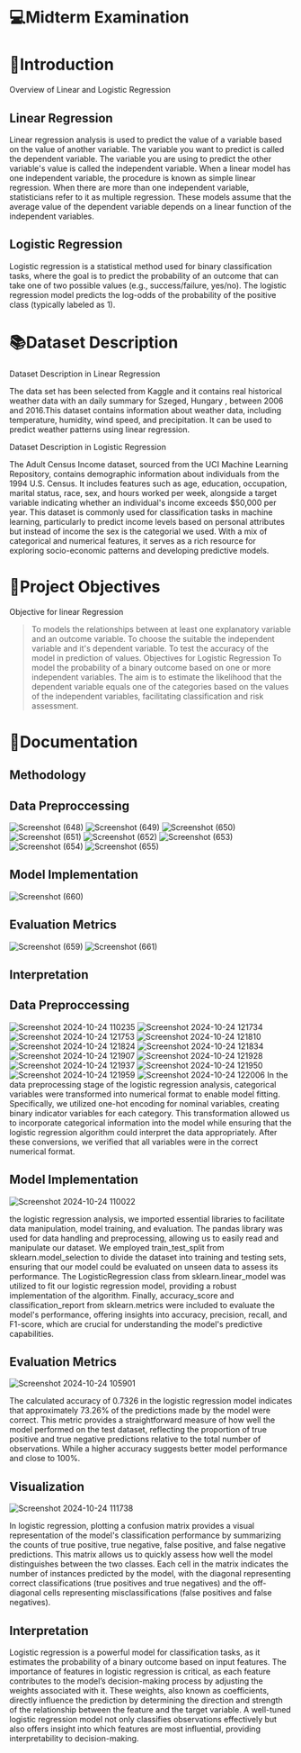 # 💻Midterm Examination

# 🎯Introduction 
Overview of Linear and Logistic Regression

## Linear Regression

Linear regression analysis is used to predict the value of a variable based on the value of another variable. The variable you want to predict is called the dependent variable. The variable you are using to predict the other variable's value is called the independent variable. When a linear model has one independent variable, the procedure is known as simple linear regression. When there are more than one independent variable, statisticians refer to it as multiple regression. These models assume that the average value of the dependent variable depends on a linear function of the independent variables.

## Logistic Regression 

Logistic regression is a statistical method used for binary classification tasks, where the goal is to predict the probability of an outcome that can take one of two possible values (e.g., success/failure, yes/no). The logistic regression model predicts the log-odds of the probability of the positive class (typically labeled as 1).

# 📚Dataset Description

Dataset Description in Linear Regression 

The data set has been selected from Kaggle and it contains real historical weather data with an daily summary for Szeged, Hungary , between 2006 and 2016.This dataset contains information about weather data, including temperature, humidity, wind speed, and precipitation. It can be used to predict weather patterns using linear regression.

Dataset Description in Logistic Regression

The Adult Census Income dataset, sourced from the UCI Machine Learning Repository, contains demographic information about individuals from the 1994 U.S. Census. It includes features such as age, education, occupation, marital status, race, sex, and hours worked per week, alongside a target variable indicating whether an individual's income exceeds $50,000 per year. This dataset is commonly used for classification tasks in machine learning, particularly to predict income levels based on personal attributes but instead of income the sex is the categorial we used. With a mix of categorical and numerical features, it serves as a rich resource for exploring socio-economic patterns and developing predictive models.

# 🔭Project Objectives
Objective for linear Regression
  >To models the relationships between at least one explanatory variable and an outcome variable.
  >To choose the suitable the independent variable and it's dependent variable.
  >To test the accuracy of the model in prediction of values.
Objectives for Logistic Regression
To model the probability of a binary outcome based on one or more independent variables. The aim is to estimate the likelihood that the dependent variable equals one of the categories based on the values of the independent variables, facilitating classification and risk assessment.

# 📸Documentation 
## Methodology
## Data Preproccessing

![Screenshot (648)](https://github.com/user-attachments/assets/898b51aa-5a59-455c-889a-9f8cd1eeb6ee)
![Screenshot (649)](https://github.com/user-attachments/assets/ae083cd0-b1d4-4319-99b0-1834daf77be6)
![Screenshot (650)](https://github.com/user-attachments/assets/4012ffb3-6311-4f2e-963d-c977fce40048)
![Screenshot (651)](https://github.com/user-attachments/assets/c873b63a-21b1-4167-a4d8-1185d112465a)
![Screenshot (652)](https://github.com/user-attachments/assets/900dd410-ac5a-4282-ad9e-35b1f0593d6d)
![Screenshot (653)](https://github.com/user-attachments/assets/6ece1638-7cec-44b2-89f5-7fb4db670d8b)
![Screenshot (654)](https://github.com/user-attachments/assets/645812b6-bf2c-414f-913c-a5106f456a71)
![Screenshot (655)](https://github.com/user-attachments/assets/90c50b76-365a-4da8-bfb9-9e5dd69bc0ce)

## Model Implementation

![Screenshot (660)](https://github.com/user-attachments/assets/698de597-26ae-4f04-81ec-40835ebd068e)

## Evaluation Metrics

![Screenshot (659)](https://github.com/user-attachments/assets/8a4dfcf9-f7b4-4194-8e0a-863aeab02917)
![Screenshot (661)](https://github.com/user-attachments/assets/0783c71b-8308-4c03-978c-eecd474bb890)

## Interpretation

## Data Preproccessing 

![Screenshot 2024-10-24 110235](https://github.com/user-attachments/assets/70d9122b-993b-4fff-99cb-9dd166bd2cb5)
![Screenshot 2024-10-24 121734](https://github.com/user-attachments/assets/36609749-c734-4397-9b13-b43012ce18b3)
![Screenshot 2024-10-24 121753](https://github.com/user-attachments/assets/09786620-fdc7-457c-8217-594d41019add)
![Screenshot 2024-10-24 121810](https://github.com/user-attachments/assets/14cfc02a-a926-4411-a80f-be09cffbc6f8)
![Screenshot 2024-10-24 121824](https://github.com/user-attachments/assets/38d1ffe2-c3ff-47b0-854a-3590107b4281)
![Screenshot 2024-10-24 121834](https://github.com/user-attachments/assets/bb1c0fcb-2e6f-4dd9-880b-c1899e06fac9)
![Screenshot 2024-10-24 121907](https://github.com/user-attachments/assets/60489b51-4671-4cce-b5cb-ef518b3196e9)
![Screenshot 2024-10-24 121928](https://github.com/user-attachments/assets/bb4ac8cd-dfcb-4641-b536-68d332ad5220)
![Screenshot 2024-10-24 121937](https://github.com/user-attachments/assets/bc59d790-c513-44da-9952-ce648b5ea93c)
![Screenshot 2024-10-24 121950](https://github.com/user-attachments/assets/3cb73334-3d16-4851-8662-d9958c8ffb16)
![Screenshot 2024-10-24 121959](https://github.com/user-attachments/assets/1c692c79-5ff9-4d00-9ff6-76338e95111b)
![Screenshot 2024-10-24 122006](https://github.com/user-attachments/assets/20b8c171-b4a5-4916-a37b-06abc61189a5)
In the data preprocessing stage of the logistic regression analysis, categorical variables were transformed into numerical format to enable model fitting. Specifically, we utilized one-hot encoding for nominal variables, creating binary indicator variables for each category. This transformation allowed us to incorporate categorical information into the model while ensuring that the logistic regression algorithm could interpret the data appropriately. After these conversions, we verified that all variables were in the correct numerical format.

## Model Implementation
![Screenshot 2024-10-24 110022](https://github.com/user-attachments/assets/129c8545-a07d-401d-9984-e3975a4a9cde)

the logistic regression analysis, we imported essential libraries to facilitate data manipulation, model training, and evaluation. The pandas library was used for data handling and preprocessing, allowing us to easily read and manipulate our dataset. We employed train_test_split from sklearn.model_selection to divide the dataset into training and testing sets, ensuring that our model could be evaluated on unseen data to assess its performance. The LogisticRegression class from sklearn.linear_model was utilized to fit our logistic regression model, providing a robust implementation of the algorithm. Finally, accuracy_score and classification_report from sklearn.metrics were included to evaluate the model's performance, offering insights into accuracy, precision, recall, and F1-score, which are crucial for understanding the model's predictive capabilities.
## Evaluation Metrics

![Screenshot 2024-10-24 105901](https://github.com/user-attachments/assets/e0065624-d538-4b6b-a1ec-16c6257ac427)

The calculated accuracy of 0.7326 in the logistic regression model indicates that approximately 73.26% of the predictions made by the model were correct. This metric provides a straightforward measure of how well the model performed on the test dataset, reflecting the proportion of true positive and true negative predictions relative to the total number of observations. While a higher accuracy suggests better model performance and close to 100%.

## Visualization
![Screenshot 2024-10-24 111738](https://github.com/user-attachments/assets/1bd25147-57aa-4389-b841-d29b6f90025e)

In logistic regression, plotting a confusion matrix provides a visual representation of the model's classification performance by summarizing the counts of true positive, true negative, false positive, and false negative predictions. This matrix allows us to quickly assess how well the model distinguishes between the two classes. Each cell in the matrix indicates the number of instances predicted by the model, with the diagonal representing correct classifications (true positives and true negatives) and the off-diagonal cells representing misclassifications (false positives and false negatives).

## Interpretation
Logistic regression is a powerful model for classification tasks, as it estimates the probability of a binary outcome based on input features. The importance of features in logistic regression is critical, as each feature contributes to the model’s decision-making process by adjusting the weights associated with it. These weights, also known as coefficients, directly influence the prediction by determining the direction and strength of the relationship between the feature and the target variable. A well-tuned logistic regression model not only classifies observations effectively but also offers insight into which features are most influential, providing interpretability to decision-making.


